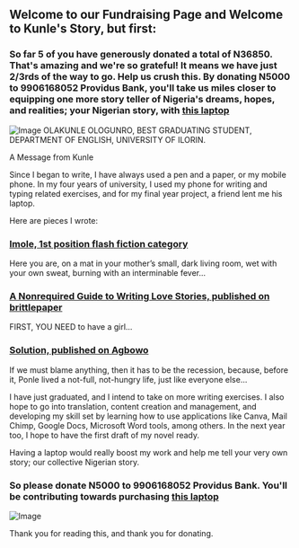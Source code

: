 ## Welcome to our Fundraising Page and Welcome to Kunle's Story, but first:

### So far 5 of you have generously donated a total of N36850. That's amazing and we're so grateful! It means we have just 2/3rds of the way to go. Help us crush this. By donating N5000 to 9906168052 Providus Bank, you'll take us miles closer to equipping one more story teller of Nigeria's dreams, hopes, and realities; your Nigerian story, with [this laptop](https://www.amazon.com/Lenovo-Thinkpad-T420-Windows-Professional/dp/B00W4AMWCI)

![Image](https://user-images.githubusercontent.com/56092000/66084902-a7bbb680-e567-11e9-8003-27aa7009cb27.png)
OLAKUNLE OLOGUNRO, BEST GRADUATING STUDENT, DEPARTMENT OF ENGLISH, UNIVERSITY OF ILORIN.

A Message from Kunle

Since I began to write, I have always used a pen and a paper, or my mobile phone. In my four years of university, I used my phone for writing and typing related exercises, and for my final year project, a friend lent me his laptop. 

Here are pieces I wrote:

### [Imole, 1st position flash fiction category](https://kreativediadem.com/imole-by-olakunle-ologunro-1st-position-flash-fiction-category/)
Here you are, on a mat in your mother’s small, dark living room, wet with your own sweat, burning with an interminable fever...

### [A Nonrequired Guide to Writing Love Stories, published on brittlepaper](https://brittlepaper.com/2018/05/nonrequired-guide-writing-love-stories-olakunle-ologunro-fiction/)
FIRST, YOU NEED to have a girl...

### [Solution, published on Agbowo](https://agbowo.org/solution-olakunle-ologunro/)
If we must blame anything, then it has to be the recession, because, before it, Ponle lived a not-full, not-hungry life, just like everyone else...


I have just graduated, and I intend to take on more writing exercises. I also hope to go into translation, content creation and management, and developing my skill set by learning how to use applications like Canva, Mail Chimp, Google Docs, Microsoft Word tools, among others. In the next year too, I hope to have the first draft of my novel ready.

Having a laptop would really boost my work and help me tell your very own story; our collective Nigerian story.

### So please donate N5000 to 9906168052 Providus Bank. You'll be contributing towards purchasing [this laptop](https://www.jumia.com.ng/lenovo-thinkpad-t420-intel-corei5-8gb-ddr3-ram-500gb-hdd-14-inches-hd-screen-windows-10-pro-x64bit-webcam-wlan-42210193.html)

![Image](https://user-images.githubusercontent.com/56092000/66083009-527da600-e563-11e9-813a-d75f5923097a.png)

Thank you for reading this, and thank you for donating.

